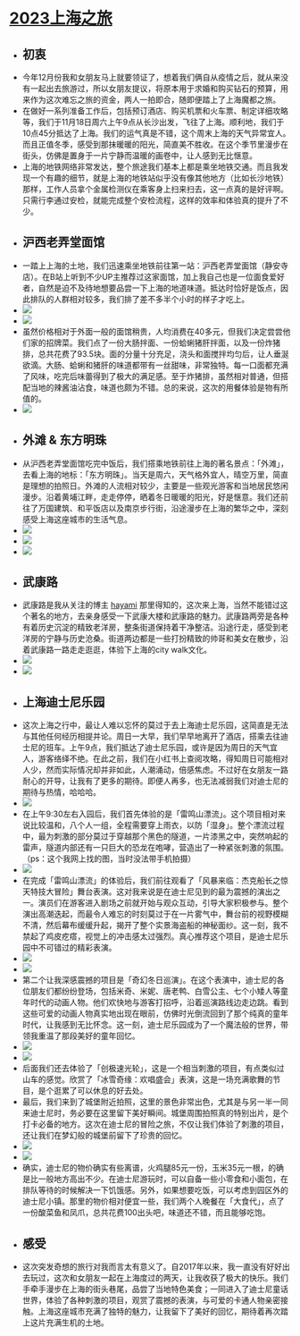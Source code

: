 # [2023上海之旅](https://github.com/superleeyom/blog/issues/55)

- ## 初衷
- 今年12月份我和女朋友马上就要领证了，想着我们俩自从疫情之后，就从来没有一起出去旅游过，所以女朋友提议，将原本用于求婚和购买钻石的预算，用来作为这次难忘之旅的资金，两人一拍即合，随即便踏上了上海魔都之旅。
- 在做好一系列准备工作后，包括预订酒店、购买机票和火车票、制定详细攻略等，我们于11月18日周六上午9点从长沙出发，飞往了上海。顺利地，我们于10点45分抵达了上海。我们的运气真是不错，这个周末上海的天气异常宜人。而且正值冬季，感受到那抹暖暖的阳光，简直美不胜收。在这个季节里漫步在街头，仿佛是置身于一片宁静而温暖的画卷中，让人感到无比惬意。
- 上海的地铁网络非常发达，整个旅途我们基本上都是乘坐地铁交通。而且我发现一个有趣的细节，就是上海的地铁站似乎没有像其他地方（比如长沙地铁）那样，工作人员拿个金属检测仪在乘客身上扫来扫去，这一点真的是好评啊。只需行李通过安检，就能完成整个安检流程，这样的效率和体验真的提升了不少。
- ## 沪西老弄堂面馆
- 一踏上上海的土地，我们迅速乘坐地铁前往第一站：沪西老弄堂面馆（静安寺店）。在B站上听到不少UP主推荐过这家面馆，加上我自己也是一位面食爱好者，自然是迫不及待地想要品尝一下上海的地道味道。抵达时恰好是饭点，因此排队的人群相对较多，我们排了差不多半个小时的样子才吃上。
- ![](http://image.leeyom.top/img/202311211608024.jpeg)
- ![](http://image.leeyom.top/img/202311211609220.jpeg)
- 虽然价格相对于外面一般的面馆稍贵，人均消费在40多元，但我们决定尝尝他们家的招牌菜。我们点了一份大肠拌面、一份蛤蜊猪肝拌面，以及一份炸猪排，总共花费了93.5块。面的分量十分充足，浇头和面搅拌均匀后，让人垂涎欲滴。大肠、蛤蜊和猪肝的味道都带有一丝甜味，非常独特。每一口面都充满了风味，吃完后味蕾得到了极大的满足感。至于炸猪排，虽然相对普通，但搭配当地的辣酱油沾食，味道也颇为不错。总的来说，这次的用餐体验是物有所值的。
- ![](http://image.leeyom.top/img/202311211458811.jpeg)
- ## 外滩 & 东方明珠
- 从沪西老弄堂面馆吃完中饭后，我们搭乘地铁前往上海的著名景点：「外滩」，去看上海的地标：「东方明珠」。当天是周六，天气格外宜人，晴空万里，简直是理想的拍照日。外滩的人流相对较少，主要是一些观光游客和当地居民悠闲漫步。沿着黄埔江畔，走走停停，晒着冬日暖暖的阳光，好是惬意。我们还前往了万国建筑、和平饭店以及南京步行街，沿途漫步在上海的繁华之中，深刻感受上海这座城市的生活气息。
- ![](http://image.leeyom.top/img/202311211514212.jpeg)
- ![](http://image.leeyom.top/img/202311211517629.jpeg)
- ![](http://image.leeyom.top/img/202311211518486.jpeg)
- ## 武康路
- 武康路是我从关注的博主 [hayami](https://t.me/hayami_kiraa) 那里得知的，这次来上海，当然不能错过这个著名的地方，去亲身感受一下武康大楼和武康路的魅力。武康路两旁是各种有着历史沉淀的精致老洋房，整条街道保持着干净整洁。沿途行走，感受到老洋房的宁静与历史沧桑。街道两边都是一些打扮精致的帅哥和美女在散步，沿着武康路一路走走逛逛，体验下上海的city walk文化。
- ![](http://image.leeyom.top/img/202311211531453.jpeg)
- ![](http://image.leeyom.top/img/202311211533149.jpeg)
- ## 上海迪士尼乐园
- 这次上海之行中，最让人难以忘怀的莫过于去上海迪士尼乐园，这简直是无法与其他任何经历相提并论。周日一大早，我们早早地离开了酒店，搭乘去往迪士尼的班车。上午9点，我们抵达了迪士尼乐园，或许是因为周日的天气宜人，游客络绎不绝。在此之前，我们在小红书上查阅攻略，得知周日可能相对人少，然而实际情况却并非如此，人潮涌动，倍感焦虑。不过好在女朋友一路耐心的开导，让我有了更多的期待。即便人再多，也无法减弱我们对迪士尼的期待与热情，哈哈哈。
- ![](http://image.leeyom.top/img/202311211601424.jpeg)
- 在上午9:30左右入园后，我们首先体验的是「雷鸣山漂流」。这个项目相对来说比较温和，八个人一组，全程需要穿上雨衣，以防「湿身」。整个漂流过程中，最为刺激的部分莫过于穿越那个黑色的隧道，一片漆黑之中，突然响起的雷声，隧道内部还有一只巨大的恐龙在咆哮，营造出了一种紧张刺激的氛围。（ps：这个我网上找的图，当时没法带手机拍摄）
- ![](http://image.leeyom.top/img/202311211936597.jpeg)
- 在完成「雷鸣山漂流」的体验后，我们前往观看了「风暴来临：杰克船长之惊天特技大冒险」舞台表演。这对我来说是在迪士尼见到的最为震撼的演出之一。演员们在游客进入剧场之前就开始与观众互动，引导大家积极参与。整个演出高潮迭起，而最令人难忘的时刻莫过于在一片雾气中，舞台前的视野模糊不清，然后幕布缓缓升起，揭开了整个实景海盗船的神秘面纱。这一刻，我不禁起了鸡皮疙瘩，视觉上的冲击感太过强烈。真心推荐这个项目，是迪士尼乐园中不可错过的精彩表演。
- ![](http://image.leeyom.top/img/202311211945349.jpeg)
- ![](http://image.leeyom.top/img/202311211947442.jpeg)
- 第二个让我深感震撼的项目是「奇幻冬日巡演」。在这个表演中，迪士尼的各位朋友们都纷纷登场，包括米奇、米妮、唐老鸭、白雪公主、七个小矮人等童年时代的动画人物。他们欢快地与游客打招呼，沿着巡演路线边走边跳。看到这些可爱的动画人物真实地出现在眼前，仿佛时光倒流回到了那个纯真的童年时代，让我感到无比怀念。这一刻，迪士尼乐园成为了一个魔法般的世界，带领我重温了那段美好的童年回忆。
- ![](http://image.leeyom.top/img/202311211957522.jpeg)
- ![](http://image.leeyom.top/img/202311211958064.jpeg)
- 后面我们还去体验了「创极速光轮」，这是一个相当刺激的项目，有点类似过山车的感觉。欣赏了「冰雪奇缘：欢唱盛会」表演，这是一场充满歌舞的节目，是个逛累了可以休息的好去处。
- 最后，我们来到了城堡附近拍照，这里的景色非常出色，尤其是与另一半一同来迪士尼时，务必要在这里留下美好瞬间。城堡周围拍照真的特别出片，是个打卡必备的地方。这次在迪士尼的冒险之旅，不仅让我们体验了刺激的项目，还让我们在梦幻般的城堡前留下了珍贵的回忆。
- ![](http://image.leeyom.top/img/202311212007896.jpeg)
- ![](http://image.leeyom.top/img/202311212006536.jpeg)
- 确实，迪士尼的物价确实有些离谱，火鸡腿85元一份，玉米35元一根，的确是比一般地方高出不少。在迪士尼游玩时，可以自备一些小零食和小面包，在排队等待的时候解决一下饥饿感。另外，如果想要吃饭，可以考虑到园区外的迪士尼小镇。那里的物价相对便宜一些，我们两个人晚餐在「大食代」，点了一份酸菜鱼和凤爪，总共花费100出头吧，味道还不错，而且能够吃饱。
- ## 感受
- 这次突发奇想的旅行对我而言太有意义了。自2017年以来，我一直没有好好出去玩过，这次和女朋友一起在上海度过的两天，让我收获了极大的快乐。我们手牵手漫步在上海的街头巷尾，品尝了当地特色美食；一同进入了迪士尼童话世界，体验了各种刺激的项目，观赏了震撼的表演，与可爱的卡通人物亲密接触。上海这座城市充满了独特的魅力，让我留下了美好的回忆，期待着再次踏上这片充满生机的土地。